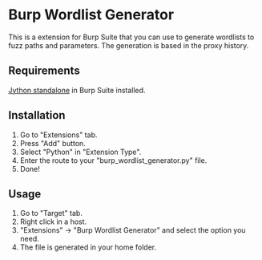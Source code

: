 # Burp Wordlist Generator
This is a extension for Burp Suite that you can use to generate wordlists to fuzz paths and parameters. The generation is based in the proxy history.

## Requirements
[Jython standalone](https://www.jython.org/download.html) in Burp Suite installed.

## Installation
1. Go to "Extensions" tab.
2. Press "Add" button.
3. Select "Python" in "Extension Type".
4. Enter the route to your "burp_wordlist_generator.py" file.
5. Done!

## Usage
1. Go to "Target" tab.
2. Right click in a host.
3. "Extensions" -> "Burp Wordlist Generator" and select the option you need.
4. The file is generated in your home folder.
